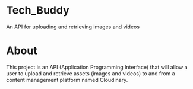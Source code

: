 # Tech_Buddy
An API for uploading and retrieving images and videos

# About
This project is an API (Application Programming Interface) that will allow a user to upload and retrieve assets (images and videos) to and from a content management platform named Cloudinary.

